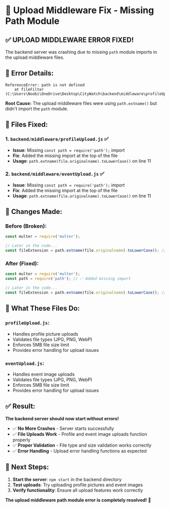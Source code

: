 # 🔧 Upload Middleware Fix - Missing Path Module

## ✅ **UPLOAD MIDDLEWARE ERROR FIXED!**

The backend server was crashing due to missing `path` module imports in the upload middleware files.

## 🐛 **Error Details:**

```
ReferenceError: path is not defined
    at fileFilter (C:\Users\Noobi\OneDrive\Desktop\CityWatch\backend\middleware\profileUpload.js:11:25)
```

**Root Cause:** The upload middleware files were using `path.extname()` but didn't import the `path` module.

## 🔧 **Files Fixed:**

### **1. `backend/middleware/profileUpload.js`** ✅
- **Issue**: Missing `const path = require('path');` import
- **Fix**: Added the missing import at the top of the file
- **Usage**: `path.extname(file.originalname).toLowerCase()` on line 11

### **2. `backend/middleware/eventUpload.js`** ✅
- **Issue**: Missing `const path = require('path');` import  
- **Fix**: Added the missing import at the top of the file
- **Usage**: `path.extname(file.originalname).toLowerCase()` on line 11

## 📝 **Changes Made:**

### **Before (Broken):**
```javascript
const multer = require('multer');

// Later in the code...
const fileExtension = path.extname(file.originalname).toLowerCase(); // ❌ path is not defined
```

### **After (Fixed):**
```javascript
const multer = require('multer');
const path = require('path'); // ✅ Added missing import

// Later in the code...
const fileExtension = path.extname(file.originalname).toLowerCase(); // ✅ Now works
```

## 🎯 **What These Files Do:**

### **`profileUpload.js`:**
- Handles profile picture uploads
- Validates file types (JPG, PNG, WebP)
- Enforces 5MB file size limit
- Provides error handling for upload issues

### **`eventUpload.js`:**
- Handles event image uploads
- Validates file types (JPG, PNG, WebP)
- Enforces 5MB file size limit
- Provides error handling for upload issues

## ✅ **Result:**

**The backend server should now start without errors!**

- ✅ **No More Crashes** - Server starts successfully
- ✅ **File Uploads Work** - Profile and event image uploads function properly
- ✅ **Proper Validation** - File type and size validation works correctly
- ✅ **Error Handling** - Upload error handling functions as expected

## 🚀 **Next Steps:**

1. **Start the server**: `npm start` in the backend directory
2. **Test uploads**: Try uploading profile pictures and event images
3. **Verify functionality**: Ensure all upload features work correctly

**The upload middleware path module error is completely resolved!** 🎯
